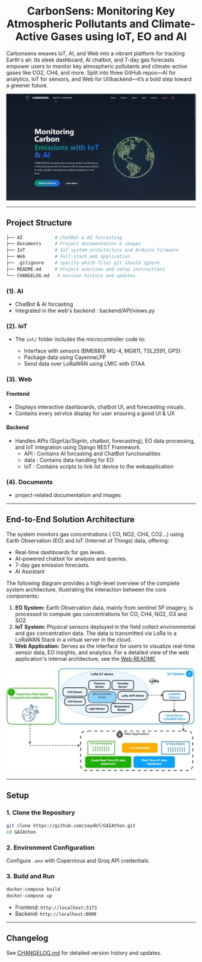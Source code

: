 <h1 style="text-align: center;">
  CarbonSens: Monitoring Key Atmospheric Pollutants and Climate-Active Gases using IoT, EO and AI
</h1>


Carbonsens weaves IoT, AI, and Web into a vibrant platform for tracking Earth's air. Its sleek dashboard, AI chatbot, and 7-day gas forecasts empower users to monitor key atmospheric pollutants and climate-active gases like CO2, CH4, and more. Split into three GitHub repos—AI for analytics, IoT for sensors, and Web for UI/backend—it’s a bold step toward a greener future.

<p align="center"><img src="./Documents//images/Capture.png" alt="Capture" width="800" /></p>
 

---

## Project Structure

```bash
├── AI            # ChatBot & AI forcasting
├── Documents     # Project documentation & images
├── IoT           # IoT system architecture and Arduino firmware  
├── Web           # Full-stack web application 
├── .gitignore    # specify which files git should ignore
├── README.md     # Project overview and setup instructions
└── CHANGELOG.md   # Version history and updates
```

 
### (1). AI
  - ChatBot & AI forcasting 
  - Integrated in the web's backend : backend/API/views.py

### (2). IoT   
  - The `iot/` folder includes the microcontroller code to:
     
     - Interface with sensors (BME680, MQ-4, MG811, TSL2591, GPS)
     - Package data using CayenneLPP
     - Send data over LoRaWAN using LMIC with OTAA

### (3). Web

#### Frontend

- Displays interactive dashboards, chatbot UI, and forecasting visuals.
- Contains every service display for user ensuring a good UI & UX
  
#### Backend 
- Handles APIs (SignUp/SignIn, chatbot, forecasting), EO data processing, and IoT integration using Django REST Framework.
  - API : Contains AI forcasting and ChatBot functionalities
  - data : Contains data handling for EO
  - IoT : Contains scripts to link Iot device to the webapplication

### (4). Documents

- project-related documentation and images

---

## End-to-End Solution Architecture

The system monitors  gas concentrations ( CO, NO2, CH4, CO2...) using Earth Observation (EO) and IoT (Internet of Things) data, offering:

- Real-time dashboards for gas levels.
- AI-powered chatbot for analysis and queries.
- 7-day gas emission forecasts.
- AI Assistant

The following diagram provides a high-level overview of the complete system architecture, illustrating the interaction between the core components:

1. **EO System:** Earth Observation data, mainly from sentinel 5P imagery, is processed to compute gas concentrations for CO, CH4, NO2, O3 and  SO2
2. **IoT System:** Physical sensors deployed in the field collect environmental and gas concentration data. The data is transmitted via LoRa to a LoRaWAN Stack in a virtual server in the cloud.
3. **Web Application:** Serves as the interface for users to visualize real-time sensor data, EO insights, and analytics.  For a detailed view of the web application's internal architecture, see the [Web README](./web/README.md)

![Architecture Diagram](Documents/images/GlobalArch.jpg)


---

## Setup



### 1. Clone the Repository

```bash
git clone https://github.com/zaydbf/GAIAthon.git
cd GAIAthon
```

### 2. Environment Configuration

Configure `.env` with Copernicus and Groq API credentials.


### 3. Build and Run


   ```bash
   docker-compose build
   docker-compose up
   ```

   - Frontend: `http://localhost:5173`
   - Backend: `http://localhost:8000`

---

## Changelog

See [CHANGELOG.md](CHANGELOG.md) for detailed version history and updates.

